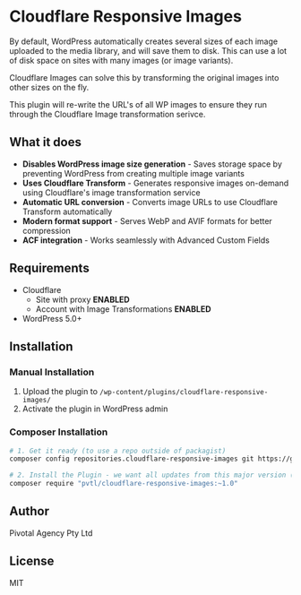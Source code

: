 # Cloudflare Responsive Images

By default, WordPress automatically creates several sizes of each image uploaded to the media library, and will save them to disk. This can use a lot of disk space on sites with many images (or image variants).

Cloudflare Images can solve this by transforming the original images into other sizes on the fly.

This plugin will re-write the URL's of all WP images to ensure they run through the Cloudflare Image transformation serivce.

## What it does

- **Disables WordPress image size generation** - Saves storage space by preventing WordPress from creating multiple image variants
- **Uses Cloudflare Transform** - Generates responsive images on-demand using Cloudflare's image transformation service
- **Automatic URL conversion** - Converts image URLs to use Cloudflare Transform automatically
- **Modern format support** - Serves WebP and AVIF formats for better compression
- **ACF integration** - Works seamlessly with Advanced Custom Fields

## Requirements

- Cloudflare
    - Site with proxy **ENABLED**
    - Account with Image Transformations **ENABLED**
- WordPress 5.0+

## Installation

### Manual Installation
1. Upload the plugin to `/wp-content/plugins/cloudflare-responsive-images/`
2. Activate the plugin in WordPress admin

### Composer Installation
```bash
# 1. Get it ready (to use a repo outside of packagist)
composer config repositories.cloudflare-responsive-images git https://github.com/pvtl/cloudflare-responsive-images.git

# 2. Install the Plugin - we want all updates from this major version (while non-breaking)
composer require "pvtl/cloudflare-responsive-images:~1.0"
```

## Author

Pivotal Agency Pty Ltd

## License

MIT
